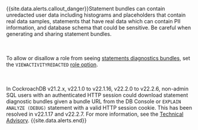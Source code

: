 {{site.data.alerts.callout_danger}}Statement bundles can contain unredacted user data including histograms and placeholders that contain real data samples, statements that have real data which can contain PII information, and database schema that could be sensitive. Be careful when generating and sharing statement bundles.

<br><br>To allow or disallow a role from seeing <a href="{{ link_prefix }}ui-statements-page.html#diagnostics">statements diagnostics bundles</a>, set the <code>VIEWACTIVITYREDACTED</code> <a href="{{ link_prefix }}create-role.html#role-options">role option</a>.

<br><br>In CockroachDB v21.2.x, v22.1.0 to v22.1.16, v22.2.0 to v22.2.6, non-admin SQL users with an authenticated HTTP session could download statement diagnostic bundles given a bundle URL from the DB Console or <code>EXPLAIN ANALYZE (DEBUG)</code> statement with a valid HTTP session cookie. This has been resolved in v22.1.17 and v22.2.7. For more information, see the <a href="../advisories/a99049.html">Technical Advisory</a>.
{{site.data.alerts.end}}
